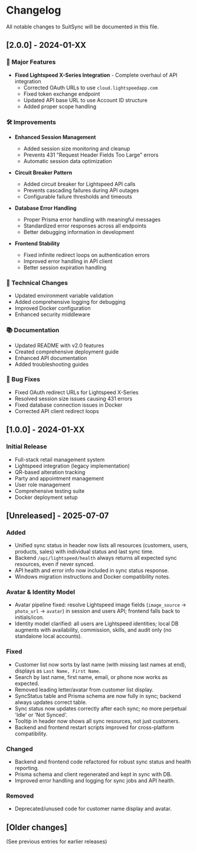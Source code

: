 # Changelog

All notable changes to SuitSync will be documented in this file.

## [2.0.0] - 2024-01-XX

### 🚀 Major Features
- **Fixed Lightspeed X-Series Integration** - Complete overhaul of API integration
  - Corrected OAuth URLs to use `cloud.lightspeedapp.com`
  - Fixed token exchange endpoint
  - Updated API base URL to use Account ID structure
  - Added proper scope handling

### 🛠️ Improvements
- **Enhanced Session Management**
  - Added session size monitoring and cleanup
  - Prevents 431 "Request Header Fields Too Large" errors
  - Automatic session data optimization
  
- **Circuit Breaker Pattern**
  - Added circuit breaker for Lightspeed API calls
  - Prevents cascading failures during API outages
  - Configurable failure thresholds and timeouts

- **Database Error Handling**
  - Proper Prisma error handling with meaningful messages
  - Standardized error responses across all endpoints
  - Better debugging information in development

- **Frontend Stability**
  - Fixed infinite redirect loops on authentication errors
  - Improved error handling in API client
  - Better session expiration handling

### 🔧 Technical Changes
- Updated environment variable validation
- Added comprehensive logging for debugging
- Improved Docker configuration
- Enhanced security middleware

### 📚 Documentation
- Updated README with v2.0 features
- Created comprehensive deployment guide
- Enhanced API documentation
- Added troubleshooting guides

### 🐛 Bug Fixes
- Fixed OAuth redirect URLs for Lightspeed X-Series
- Resolved session size issues causing 431 errors
- Fixed database connection issues in Docker
- Corrected API client redirect loops

## [1.0.0] - 2024-01-XX

### Initial Release
- Full-stack retail management system
- Lightspeed integration (legacy implementation)
- QR-based alteration tracking
- Party and appointment management
- User role management
- Comprehensive testing suite
- Docker deployment setup

## [Unreleased] - 2025-07-07

### Added
- Unified sync status in header now lists all resources (customers, users, products, sales) with individual status and last sync time.
- Backend `/api/lightspeed/health` always returns all expected sync resources, even if never synced.
- API health and error info now included in sync status response.
- Windows migration instructions and Docker compatibility notes.

### Avatar & Identity Model
- Avatar pipeline fixed: resolve Lightspeed image fields (`image_source` → `photo_url` → `avatar`) in session and users API; frontend falls back to initials/icon.
- Identity model clarified: all users are Lightspeed identities; local DB augments with availability, commission, skills, and audit only (no standalone local accounts).

### Fixed
- Customer list now sorts by last name (with missing last names at end), displays as `Last Name, First Name`.
- Search by last name, first name, email, or phone now works as expected.
- Removed leading letter/avatar from customer list display.
- SyncStatus table and Prisma schema are now fully in sync; backend always updates correct table.
- Sync status now updates correctly after each sync; no more perpetual 'Idle' or 'Not Synced'.
- Tooltip in header now shows all sync resources, not just customers.
- Backend and frontend restart scripts improved for cross-platform compatibility.

### Changed
- Backend and frontend code refactored for robust sync status and health reporting.
- Prisma schema and client regenerated and kept in sync with DB.
- Improved error handling and logging for sync jobs and API health.

### Removed
- Deprecated/unused code for customer name display and avatar.

## [Older changes]
(See previous entries for earlier releases)